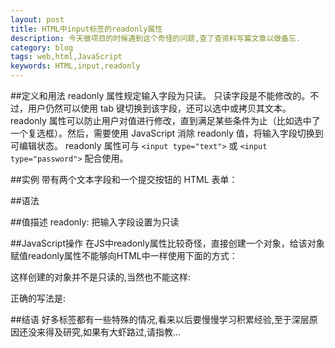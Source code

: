 ```yaml
---
layout: post
title: HTML中input标签的readonly属性
description: 今天做项目的时候遇到这个奇怪的问题,查了查资料写篇文章以做备忘.
category: blog
tags: web,html,JavaScript
keywords: HTML,input,readonly
---
```


##定义和用法
readonly 属性规定输入字段为只读。
只读字段是不能修改的。不过，用户仍然可以使用 tab 键切换到该字段，还可以选中或拷贝其文本。
readonly 属性可以防止用户对值进行修改，直到满足某些条件为止（比如选中了一个复选框）。然后，需要使用 JavaScript 消除 readonly 值，将输入字段切换到可编辑状态。
readonly 属性可与 `<input type="text">` 或 `<input type="password">` 配合使用。

##实例
带有两个文本字段和一个提交按钮的 HTML 表单：
<script type="syntaxhighlighter" class="brush: html; toolbar: false;"><![CDATA[
	<form action="/xxx" method="get">
		Name:<input id="name" type="text" />
		Country:<input type="text" name="country" value="China" readonly="readonly" />
		<input type="submit" value="Submit" />
	</form>
]]></script>
##语法
<script type="syntaxhighlighter" class="brush: html; toolbar: false;"><![CDATA[
	<input readonly="value">
]]></script>
##值描述
readonly:    把输入字段设置为只读

##JavaScript操作
在JS中readonly属性比较奇怪，直接创建一个对象，给该对象赋值readonly属性不能够向HTML中一样使用下面的方式：
<script type="syntaxhighlighter" class="brush: js; toolbar: false;"><![CDATA[
    var nameInput = document.createElement("input");
    nameInput.type = "text";
    nameInput.value = "ttttt";
    nameInput.id = "xy";
    nameInput.readonly="readonly";
]]></script>
这样创建的对象并不是只读的,当然也不能这样:
<script type="syntaxhighlighter" class="brush: js; toolbar: false;"><![CDATA[
    var nameInput = document.getElementById("name");
    nameInput.readonly = "readonly";
]]></script>
正确的写法是:
<script type="syntaxhighlighter" class="brush: js; toolbar: false;"><![CDATA[
    nameInput.readonly = true;
    nameInput.readonly = false;
]]></script>
##结语
好多标签都有一些特殊的情况,看来以后要慢慢学习积累经验,至于深层原因还没来得及研究,如果有大虾路过,请指教...